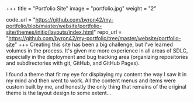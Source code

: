 +++
title = "Portfolio Site"
image = "portfolio.jpg"
weight = "2"

code_url = "https://github.com/byron42/my-portfolio/blob/master/website/portfolio-site/themes/initio/layouts/index.html"
repo_url = "https://github.com/byron42/my-portfolio/tree/master/website/portfolio-site"
+++
Creating this site has been a big challenge, but I've learned volumes in the process.  It's given me more experience in all areas of SDLC, especially in the deployment and bug tracking area (organizing repositories and subdirectories with git, GitHub, and GitHub Pages).

I found a theme that fit my eye for displaying my content the way I saw it in my mind and then went to work.  All the content menus and items were custom built by me, and honestly the only thing that remains of the original theme is the layout design to some extent...